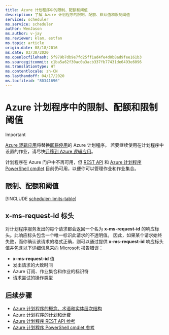 ```yaml
---
title: Azure 计划程序中的限制、配额和阈值
description: 了解 Azure 计划程序的限制、配额、默认值和限制阈值
services: scheduler
ms.service: scheduler
author: WenJason
ms.author: v-jay
ms.reviewer: klam, estfan
ms.topic: article
origin.date: 08/18/2016
ms.date: 03/30/2020
ms.openlocfilehash: 5f979b7db9e7fd25ff1ad4fe4d0b8ad9fee161b3
ms.sourcegitcommit: c1ba5a62f30ac0a3acb337fb77431de6493e6096
ms.translationtype: HT
ms.contentlocale: zh-CN
ms.lasthandoff: 04/17/2020
ms.locfileid: "80341696"
---
```

# <a name="limits-quotas-and-throttle-thresholds-in-azure-scheduler"></a>Azure 计划程序中的限制、配额和限制阈值

> [!IMPORTANT]
> [Azure 逻辑应用](../logic-apps/logic-apps-overview.md)将替换[即将停用](../scheduler/migrate-from-scheduler-to-logic-apps.md#retire-date)的 Azure 计划程序。 若要继续使用在计划程序中设置的作业，请尽快[迁移到 Azure 逻辑应用](../scheduler/migrate-from-scheduler-to-logic-apps.md)。 
>
> 计划程序在 Azure 门户中不再可用，但 [REST API](https://docs.microsoft.com/rest/api/scheduler) 和 [Azure 计划程序 PowerShell cmdlet](scheduler-powershell-reference.md) 目前仍可用，以便你可以管理作业和作业集合。

## <a name="limits-quotas-and-thresholds"></a>限制、配额和阈值

[!INCLUDE [scheduler-limits-table](../../includes/scheduler-limits-table.md)]

## <a name="x-ms-request-id-header"></a>x-ms-request-id 标头

对计划程序服务发出的每个请求都会返回一个名为 **x-ms-request-id** 的响应标头。此响应标头包含一个唯一标识此请求的不透明值。 因此，如果某个请求始终失败，而你确认该请求的格式正确，则可以通过提供 **x-ms-request-id** 响应标头值并包含以下详细信息来向 Microsoft 报告错误： 

* **x-ms-request-id** 值
* 发出请求的大致时间 
* Azure 订阅、作业集合和作业的标识符 
* 请求尝试的操作类型

## <a name="next-steps"></a>后续步骤

* [Azure 计划程序的概念、术语和实体层次结构](scheduler-concepts-terms.md)
* [Azure 计划程序的计划和计费](scheduler-plans-billing.md)
* [Azure 计划程序 REST API 参考](https://docs.microsoft.com/rest/api/scheduler)
* [Azure 计划程序 PowerShell cmdlet 参考](scheduler-powershell-reference.md)